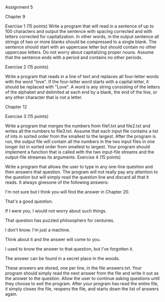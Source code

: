 Assignment 5

Chapter 9

Exercise 1 (15 points)
Write a program that will read in a sentence of up to 100 characters and output the sentence with
spacing corrected and with letters corrected for capitalization. In other words, in the output
sentence all strings of two or more blanks should be compressed to a single blank. The sentence
should start with an uppercase letter but should contain no other uppercase letters. Do not worry
about capitalizing proper nouns. Assume that the sentence ends with a period and contains no
other periods.


Exercise 2 (15 points)

Write a program that reads in a line of text and replaces all four-letter words with the word
"love". If the four-letter word starts with a capital letter, it should be replaced with "Love". A word
is any string consisting of the letters of the alphabet and delimited at each end by a blank, the
end of the line, or any other character that is not a letter.

Chapter 12

Exercise 3 (15 points)

Write a program that merges the numbers from file1.txt and file2.txt and writes all the numbers
to file3.txt. Assume that each input file contains a list of ints in sorted order from the smallest to
the largest. After the program is run, the output file will contain all the numbers in the two input
files in one longer list in sorted order from smallest to largest. Your program should implement a
function that is called with the two input-file streams and the output-file streamas its arguments.
Exercise 4 (15 points)

Write a program that allows the user to type in any one-line question and then answers that
question. The program will not really pay any attention to the question but will simply read the
question line and discard all that it reads. It always givesone of the following answers:

I'm not sure but I think you will find the answer in Chapter 20.

That's a good question.

If I were you, I would not worry about such things.

That question has puzzled philosophers for centuries.

I don't know. I'm just a machine.

Think about it and the answer will come to you.

I used to know the answer to that question, but I've forgotten it.

The answer can be found in a secret place in the woods.

These answers are stored, one per line, in the file answers.txt. Your program should simply read
the next answer from the file and write it out as the answer to the question. Allow the user to
continue asking questions until they choose to exit the program. After your program has read
the entire file, it simply closes the file, reopens the file, and starts down the list of answers again.
